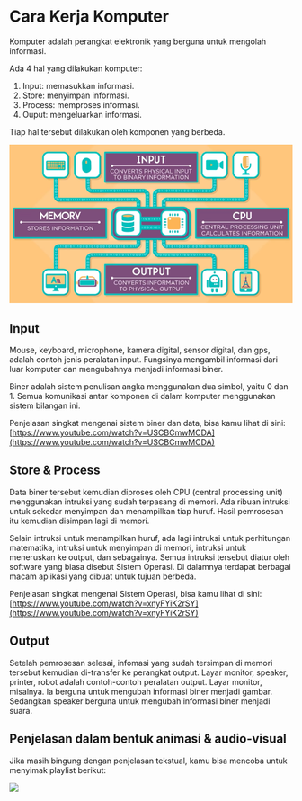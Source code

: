 # Cara Kerja Komputer

Komputer adalah perangkat elektronik yang berguna untuk mengolah informasi. 

Ada 4 hal yang dilakukan komputer:
1. Input: memasukkan informasi.
2. Store: menyimpan informasi. 
3. Process: memproses informasi.
4. Ouput: mengeluarkan informasi.

Tiap hal tersebut dilakukan oleh komponen yang berbeda.

[![komputer](komputer.png)](https://www.youtube.com/watch?v=DKGZlaPlVLY)


## Input
Mouse, keyboard, microphone, kamera digital, sensor digital, dan gps, adalah contoh jenis peralatan input. Fungsinya mengambil informasi dari luar komputer dan mengubahnya menjadi informasi biner. 

Biner adalah sistem penulisan angka menggunakan dua simbol, yaitu 0 dan 1. Semua komunikasi antar komponen di dalam komputer menggunakan sistem bilangan ini.

Penjelasan singkat mengenai sistem biner dan data, bisa kamu lihat di sini: [https://www.youtube.com/watch?v=USCBCmwMCDA](https://www.youtube.com/watch?v=USCBCmwMCDA)

## Store & Process

Data biner tersebut kemudian diproses oleh CPU (central processing unit) menggunakan intruksi yang sudah terpasang di memori. Ada ribuan intruksi untuk sekedar menyimpan dan menampilkan tiap huruf. Hasil pemrosesan itu kemudian disimpan lagi di memori.

Selain intruksi untuk menampilkan huruf, ada lagi intruksi untuk perhitungan matematika, intruksi untuk menyimpan di memori, intruksi untuk meneruskan ke output, dan sebagainya. Semua intruksi tersebut diatur oleh software yang biasa disebut Sistem Operasi. Di dalamnya terdapat berbagai macam aplikasi yang dibuat untuk tujuan berbeda.

Penjelasan singkat mengenai Sistem Operasi, bisa kamu lihat di sini:
[https://www.youtube.com/watch?v=xnyFYiK2rSY](https://www.youtube.com/watch?v=xnyFYiK2rSY)

## Output

Setelah pemrosesan selesai, infomasi yang sudah tersimpan di memori tersebut kemudian di-transfer ke perangkat output. Layar monitor, speaker, printer, robot adalah contoh-contoh peralatan output. Layar monitor, misalnya. Ia berguna untuk mengubah informasi biner menjadi gambar. Sedangkan speaker berguna untuk mengubah informasi biner menjadi suara.


## Penjelasan dalam bentuk animasi & audio-visual

Jika masih bingung dengan penjelasan tekstual, kamu bisa mencoba untuk menyimak playlist berikut: 

[![](https://i.ytimg.com/vi/OAx_6-wdslM/hqdefault.jpg)](https://www.youtube.com/playlist?list=PLzdnOPI1iJNcsRwJhvksEo1tJqjIqWbN-)
